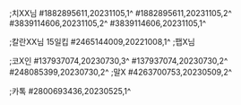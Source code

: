 ;치XX님
#1882895611,20231105,1^
#1882895611,20231105,2^
#3839114606,20231105,2^
#3839114606,20231105,1^

;칼란XX님 15일킵
#2465144009,20221008,1^
;팹X님

;코X인
#137937074,20230730,3^
#137937074,20230730,2^
#248085399,20230730,2^
;말X
#4263700753,20230509,2^

;카톡
#2800693436,20230525,1^
